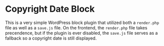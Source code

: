 # Copyright Date Block

This is a very simple WordPress block plugin that utilized both a `render.php` file as well as a `save.js` file. On the frontend, the `render.php` file takes precendence, but if the plugin is ever disabled, the `save.js` file serves as a fallback so a copyright date is still displayed.
